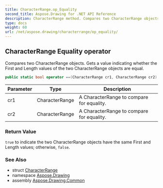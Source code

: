 ```yaml
---
title: CharacterRange.op_Equality
second_title: Aspose.Drawing for .NET API Reference
description: CharacterRange method. Compares two CharacterRange objects. Gets a value indicating whether the First and Length values of the two CharacterRange objects are equal
type: docs
weight: 60
url: /net/aspose.drawing/characterrange/op_equality/
---
```

## CharacterRange Equality operator

Compares two CharacterRange objects. Gets a value indicating whether the First and Length values of the two CharacterRange objects are equal.

```csharp
public static bool operator ==(CharacterRange cr1, CharacterRange cr2)
```

| Parameter | Type | Description |
| --- | --- | --- |
| cr1 | CharacterRange | A CharacterRange to compare for equality. |
| cr2 | CharacterRange | A CharacterRange to compare for equality. |

### Return Value

`true` to indicate the two CharacterRange objects have the same First and Length values; otherwise, `false`.

### See Also

* struct [CharacterRange](../)
* namespace [Aspose.Drawing](../../characterrange/)
* assembly [Aspose.Drawing.Common](../../../)


